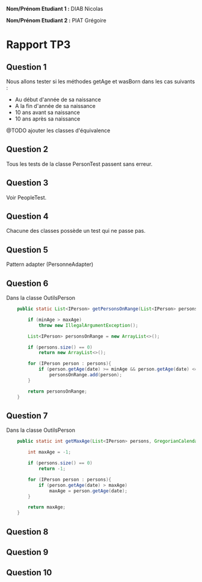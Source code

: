 **Nom/Prénom Etudiant 1 :** DIAB Nicolas

**Nom/Prénom Etudiant 2 :** PIAT Grégoire

# Rapport TP3

## Question 1
Nous allons tester si les méthodes getAge et wasBorn dans les cas suivants :
- Au début d'année de sa naissance
- A la fin d'année de sa naissance
- 10 ans avant sa naissance
- 10 ans après sa naissance

@TODO ajouter les classes d'équivalence


## Question 2

Tous les tests de la classe PersonTest passent sans erreur.

## Question 3

Voir PeopleTest.

## Question 4

Chacune des classes possède un test qui ne passe pas.

## Question 5
Pattern adapter (PersonneAdapter)

## Question 6

Dans la classe OutilsPerson
```java
    public static List<IPerson> getPersonsOnRange(List<IPerson> persons, GregorianCalendar date, int minAge, int maxAge) throws IllegalArgumentException{

        if (minAge > maxAge)
            throw new IllegalArgumentException();

        List<IPerson> personsOnRange = new ArrayList<>();

        if (persons.size() == 0)
            return new ArrayList<>();

        for (IPerson person : persons){
            if (person.getAge(date) >= minAge && person.getAge(date) <= maxAge)
                personsOnRange.add(person);
        }

        return personsOnRange;
    }
```

## Question 7

Dans la classe OutilsPerson
```java
    public static int getMaxAge(List<IPerson> persons, GregorianCalendar date){

        int maxAge = -1;

        if (persons.size() == 0)
            return -1;

        for (IPerson person : persons){
            if (person.getAge(date) > maxAge)
                maxAge = person.getAge(date);
        }

        return maxAge;
    }
```

## Question 8

## Question 9

## Question 10

